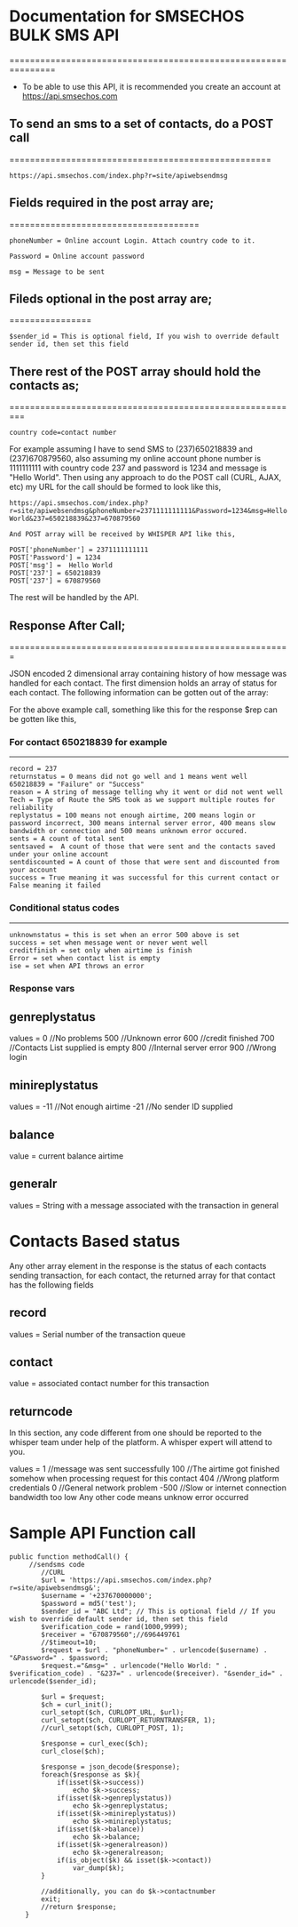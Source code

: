 # Documentation for SMSECHOS BULK SMS API
===============================================================
- To be able to use this API, it is recommended you create an account at https://api.smsechos.com

## To send an sms to a set of contacts, do a POST call
===================================================
```
https://api.smsechos.com/index.php?r=site/apiwebsendmsg
```

## Fields required in the post array are;
=====================================
```
phoneNumber = Online account Login. Attach country code to it.

Password = Online account password

msg = Message to be sent
```
## Fileds optional in the post array are;
================
```
$sender_id = This is optional field, If you wish to override default sender id, then set this field
```
## There rest of the POST array should hold the contacts as;
=========================================================
```
country code=contact number
```
For example assuming I have to send SMS to (237)650218839 and (237)670879560, also assuming my online account phone number is 1111111111 with country code 237 and password is 1234 and message is "Hello World". Then using any approach to do the POST call (CURL, AJAX, etc) my URL for the call should be formed to look like this,

```
https://api.smsechos.com/index.php?r=site/apiwebsendmsg&phoneNumber=2371111111111&Password=1234&msg=Hello World&237=650218839&237=670879560

And POST array will be received by WHISPER API like this,

POST['phoneNumber'] = 2371111111111
POST['Password'] = 1234
POST['msg'] =  Hello World
POST['237'] = 650218839
POST['237'] = 670879560
```

The rest will be handled by the API.

## Response After Call;
=======================================================

JSON encoded 2 dimensional array containing history of how message was handled for each contact. The first dimension holds an array of status for each contact. The following information can be gotten out of the array:

For the above example call, something like this for the response $rep can be gotten like this,

### For contact 650218839 for example
---------------------------------
```
record = 237
returnstatus = 0 means did not go well and 1 means went well
650218839 = "Failure" or "Success"
reason = A string of message telling why it went or did not went well
Tech = Type of Route the SMS took as we support multiple routes for reliability
replystatus = 100 means not enough airtime, 200 means login or password incorrect, 300 means internal server error, 400 means slow bandwidth or connection and 500 means unknown error occured.
sents = A count of total sent
sentsaved =  A count of those that were sent and the contacts saved under your online account
sentdiscounted = A count of those that were sent and discounted from your account
success = True meaning it was successful for this current contact or False meaning it failed
```

### Conditional status codes
----------------------------------
```
unknownstatus = this is set when an error 500 above is set
success = set when message went or never went well
creditfinish = set only when airtime is finish
Error = set when contact list is empty
ise = set when API throws an error
``` 

### Response vars

genreplystatus
-------------------- 
values = 
0 //No problems
500 //Unknown error
600 //credit finished
700 //Contacts List supplied is empty
800 //Internal server error
900 //Wrong login

minireplystatus
---------------------
values = 
-11 //Not enough airtime
-21 //No sender ID supplied

balance
-----------
value = current balance airtime


generalr
----------
values = String with a message associated with the transaction in general



Contacts Based status
======================
Any other array element in the response is the status of each contacts sending transaction, for each contact, the returned array for that contact has the following fields

record
--------
values = Serial number of the transaction queue

contact
----------
value = associated contact number for this transaction

returncode
--------------
In this section, any code different from one should be reported to the whisper team under help of the platform. A whisper expert will attend to you.

values = 
1 //message was sent successfully
100 //The airtime got finished somehow when processing request for this contact
404 //Wrong platform credentials
0 //General network problem
-500 //Slow or internet connection bandwidth too low
Any other code means unknow error occurred

# Sample API Function call
```
public function methodCall() {
     //sendsms code
        //CURL
        $url = 'https://api.smsechos.com/index.php?r=site/apiwebsendmsg&';
        $username = '+237670000000';
        $password = md5('test');
        $sender_id = "ABC Ltd"; // This is optional field // If you wish to override default sender id, then set this field
        $verification_code = rand(1000,9999);
        $receiver = "670879560";//696449761
        //$timeout=10;
        $request = $url . "phoneNumber=" . urlencode($username) . "&Password=" . $password;
        $request.="&msg=" . urlencode("Hello World: " . $verification_code) . "&237=" . urlencode($receiver). "&sender_id=" . urlencode($sender_id);

        $url = $request;
        $ch = curl_init();
        curl_setopt($ch, CURLOPT_URL, $url);
        curl_setopt($ch, CURLOPT_RETURNTRANSFER, 1);
        //curl_setopt($ch, CURLOPT_POST, 1);

        $response = curl_exec($ch);
        curl_close($ch);

        $response = json_decode($response);
        foreach($response as $k){
            if(isset($k->success))            
                echo $k->success;
            if(isset($k->genreplystatus))
                echo $k->genreplystatus;
            if(isset($k->minireplystatus))
                echo $k->minireplystatus;
            if(isset($k->balance))
                echo $k->balance;
            if(isset($k->generalreason))
                echo $k->generalreason;
            if(is_object($k) && isset($k->contact))
                var_dump($k);
        }

        //additionally, you can do $k->contactnumber
        exit;
        //return $response; 
    }
